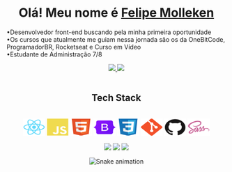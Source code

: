 <div>
  
  <h1 align="center">
    Olá! Meu nome é
    <a href="https://www.linkedin.com/in/felipegois/">Felipe Molleken</a>
  </h1>
  
  <p>
    •Desenvolvedor front-end buscando pela minha primeira oportunidade <br>
    •Os cursos que atualmente me guiam nessa jornada são os da OneBitCode, ProgramadorBR, Rocketseat e Curso em Vídeo<br>
    •Estudante de Administração 7/8
  </p>
 
</div>

<div align="center">
  <a href="https://github.com/FelipeMolleken">
    <img height="150em" src="https://github-readme-stats.vercel.app/api?username=felipemolleken&count_private=false&include_all_commits=true&show_icons=true&theme=algolia&hide_border=false&show_owner=true"/>
    <img height="150em" src="https://github-readme-stats.vercel.app/api/top-langs/?username=felipemolleken&&langs_count=8&theme=algolia&hide_border=false&&layout=compact"/>
<!--      <img height="150em" src="https://github-readme-stats.vercel.app/api/top-langs/?username=felipemolleken&langs_count=8"/> -->
  </a>
</div><br>
<h2 align="center">Tech Stack</h2>

<div align="center" valign="top"><br>
  <img align="center" alt="react" height="40" width="50" src="https://raw.githubusercontent.com/devicons/devicon/master/icons/react/react-original.svg">
  <img align="center" alt="Js" height="40" width="50" src="https://raw.githubusercontent.com/devicons/devicon/master/icons/javascript/javascript-plain.svg">
  <img align="center" alt="HTML" height="40" width="50" src="https://raw.githubusercontent.com/devicons/devicon/master/icons/html5/html5-original.svg">
  <img align="center" alt="bootstrap" height="40" width="50" src="https://raw.githubusercontent.com/devicons/devicon/master/icons/bootstrap/bootstrap-original.svg">
  <img align="center" alt="CSS" height="40" width="50" src="https://raw.githubusercontent.com/devicons/devicon/master/icons/css3/css3-original.svg">
  <img align="center" alt="git" height="40" width="50" src="https://raw.githubusercontent.com/devicons/devicon/master/icons/git/git-original.svg">
  <img align="center" alt="github" height="40" width="50" src="https://raw.githubusercontent.com/devicons/devicon/master/icons/github/github-original.svg">
  <img align="center" alt="sass" height="40" width="50" src="https://raw.githubusercontent.com/devicons/devicon/master/icons/sass/sass-original.svg">
 
</div><br>

<div align="center">
  <a href="https://www.instagram.com/euefipe/" target="_blank"><img src="https://img.shields.io/badge/-Instagram-%23E4405F?style=for-the-badge&logo=instagram&logoColor=white" target="_blank"></a>
  <a href="https://www.linkedin.com/in/felipegois/" target="_blank"><img src="https://img.shields.io/badge/-LinkedIn-%230077B5?style=for-the-badge&logo=linkedin&logoColor=white" target="_blank"></a> 
  <a href="mailto:felipegois_m@hotmail.com"><img src="https://img.shields.io/badge/-Gmail-%23333?style=for-the-badge&logo=gmail&logoColor=white" target="_blank"></a>
</div>

<div align="center">

  ![Snake animation](https://github.com/danielbped/danielbped/blob/output/github-contribution-grid-snake.svg)
  
</div>

